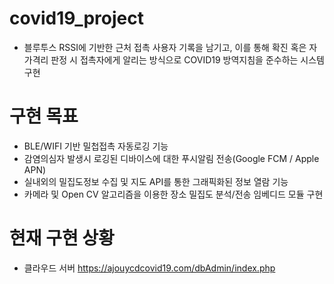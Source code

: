 # covid19_project
- 블루투스 RSSI에 기반한 근처 접촉 사용자 기록을 남기고,
이를 통해 확진 혹은 자가격리 판정 시 접촉자에게 알리는 방식으로 COVID19 방역지침을 준수하는 시스템 구현

# 구현 목표
- BLE/WIFI 기반 밀첩접촉 자동로깅 기능
- 감염의심자 발생시 로깅된 디바이스에 대한 푸시알림 전송(Google FCM / Apple APN)
- 실내외의 밀집도정보 수집 및 지도 API를 통한 그래픽화된 정보 열람 기능
- 카메라 및 Open CV 알고리즘을 이용한 장소 밀집도 분석/전송 임베디드 모듈 구현

# 현재 구현 상황
- 클라우드 서버 https://ajouycdcovid19.com/dbAdmin/index.php